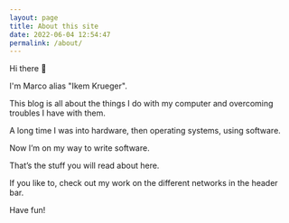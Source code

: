```yaml
---
layout: page
title: About this site
date: 2022-06-04 12:54:47
permalink: /about/
---
```

Hi there 👋

I'm Marco alias "Ikem Krueger".

This blog is all about the things I do with my computer and overcoming troubles I have with them.

A long time I was into hardware, then operating systems, using software.

Now I’m on my way to write software.

That’s the stuff you will read about here.

If you like to, check out my work on the different networks in the header bar.

Have fun!
